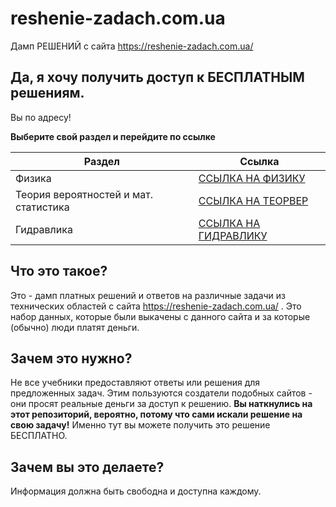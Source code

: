 # reshenie-zadach.com.ua

Дамп РЕШЕНИЙ с сайта https://reshenie-zadach.com.ua/

## Да, я хочу получить доступ к БЕСПЛАТНЫМ решениям.

Вы по адресу!

**Выберите свой раздел и перейдите по ссылке**

| Раздел                                | Ссылка                                                                                                                       |
|---------------------------------------|------------------------------------------------------------------------------------------------------------------------------|
| Физика                                | [ССЫЛКА НА ФИЗИКУ](https://github.com/kolya5544/reshenie-zadach.com.ua/tree/master/%D1%84%D0%B8%D0%B7%D0%B8%D0%BA%D0%B0/README.md)                         |
| Теория вероятностей и мат. статистика | [ССЫЛКА НА ТЕОРВЕР](https://github.com/kolya5544/reshenie-zadach.com.ua/tree/master/%D1%82%D0%B5%D0%BE%D1%80%D0%B2%D0%B5%D1%80/README.md)                   |
| Гидравлика                            | [ССЫЛКА НА ГИДРАВЛИКУ](https://github.com/kolya5544/reshenie-zadach.com.ua/tree/master/%D0%B3%D0%B8%D0%B4%D1%80%D0%B0%D0%B2%D0%BB%D0%B8%D0%BA%D0%B0/README.md) |

## Что это такое?

Это - дамп платных решений и ответов на различные задачи из технических областей с сайта https://reshenie-zadach.com.ua/ . Это набор данных, которые были выкачены с данного сайта и за которые (обычно) люди платят деньги.

## Зачем это нужно?

Не все учебники предоставляют ответы или решения для предложенных задач. Этим пользуются создатели подобных сайтов - они просят реальные деньги за доступ к решению. **Вы наткнулись на этот репозиторий, вероятно, потому что сами искали решение на свою задачу!** Именно тут вы можете получить это решение БЕСПЛАТНО.

## Зачем вы это делаете?

Информация должна быть свободна и доступна каждому.